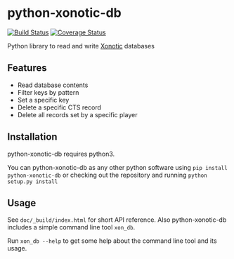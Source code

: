 python-xonotic-db
=====

[![Build Status](https://travis-ci.org/nsavch/python-xonotic-db.svg?branch=master)](https://travis-ci.org/nsavch/python-xonotic-db) [![Coverage Status](https://coveralls.io/repos/github/nsavch/python-xonotic-db/badge.svg?branch=master)](https://coveralls.io/github/nsavch/python-xonotic-db?branch=master)

Python library to read and write [Xonotic](http://xonotic.org) databases


Features
------

 * Read database contents
 * Filter keys by pattern
 * Set a specific key
 * Delete a specific CTS record
 * Delete all records set by a specific player


Installation
--------

python-xonotic-db requires python3.

You can python-xonotic-db as any other python software using  `pip install python-xonotic-db` or checking out the repository and running `python setup.py install`


Usage
------

See `doc/_build/index.html` for short API reference. Also python-xonotic-db includes a simple command line tool `xon_db`.

Run `xon_db --help` to get some help about the command line tool and its usage.
